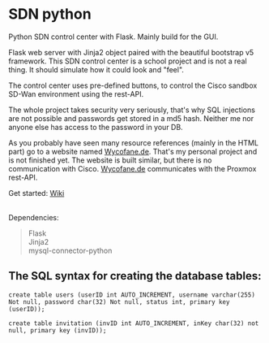 # SDN python
Python SDN control center with Flask. Mainly build for the GUI.

Flask web server with Jinja2 object paired with the beautiful bootstrap v5 framework.
This SDN control center is a school project and is not a real thing.
It should simulate how it could look and "feel".

The control center uses pre-defined buttons,
to control the Cisco sandbox SD-Wan environment using the rest-API.

The whole project takes security very seriously, that's why SQL injections are not possible and 
passwords get stored in a md5 hash. Neither me nor anyone else has access to the password in your DB.

As you probably have seen many resource references (mainly in the HTML part) go to a website named <a href="https://wycofane.de">Wycofane.de</a>. That's my personal
project and is not finished yet. The website is built similar, but there is no communication with Cisco. <a href="https://wycofane.de">Wycofane.de</a> communicates with the 
Proxmox rest-API.

Get started:
<a href="https://github.com/wycofane/sdn/wiki">Wiki</a>

</br>
Dependencies:

> Flask </br>
> Jinja2 </br>
> mysql-connector-python



## The SQL syntax for creating the database tables:
```
create table users (userID int AUTO_INCREMENT, username varchar(255) Not null, password char(32) Not null, status int, primary key (userID));     

create table invitation (invID int AUTO_INCREMENT, inKey char(32) not null, primary key (invID));
```




